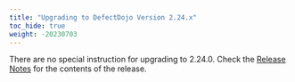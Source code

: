 ```yaml
---
title: "Upgrading to DefectDojo Version 2.24.x"
toc_hide: true
weight: -20230703
---
```

There are no special instruction for upgrading to 2.24.0. Check the [Release Notes](https://github.com/DefectDojo/django-DefectDojo/releases/tag/2.24.0) for the contents of the release.

